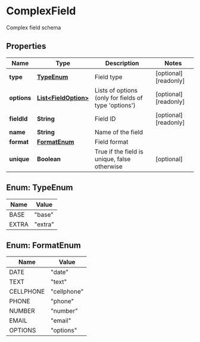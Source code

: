 

# ComplexField

Complex field schema

## Properties

| Name | Type | Description | Notes |
|------------ | ------------- | ------------- | -------------|
|**type** | [**TypeEnum**](#TypeEnum) | Field type |  [optional] [readonly] |
|**options** | [**List&lt;FieldOption&gt;**](FieldOption.md) | Lists of options (only for fields of type &#39;options&#39;) |  [optional] [readonly] |
|**fieldId** | **String** | Field ID |  [optional] [readonly] |
|**name** | **String** | Name of the field |  |
|**format** | [**FormatEnum**](#FormatEnum) | Field format |  |
|**unique** | **Boolean** | True if the field is unique, false otherwise |  [optional] |



## Enum: TypeEnum

| Name | Value |
|---- | -----|
| BASE | &quot;base&quot; |
| EXTRA | &quot;extra&quot; |



## Enum: FormatEnum

| Name | Value |
|---- | -----|
| DATE | &quot;date&quot; |
| TEXT | &quot;text&quot; |
| CELLPHONE | &quot;cellphone&quot; |
| PHONE | &quot;phone&quot; |
| NUMBER | &quot;number&quot; |
| EMAIL | &quot;email&quot; |
| OPTIONS | &quot;options&quot; |



